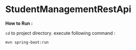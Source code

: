 # StudentManagementRestApi

**How to Run :**

`cd` to project directory.
execute following command :

`mvn spring-boot:run`

